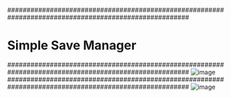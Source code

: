 #######################################################################################################
#                                       Simple Save Manager                                           #
#######################################################################################################
![image](https://github.com/user-attachments/assets/3f289d61-14de-4c4c-abcb-982840947e60)
#######################################################################################################
![image](https://github.com/user-attachments/assets/bf00eee1-217d-4693-acc5-529e6bc28e9a)



